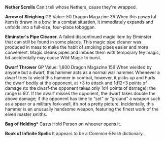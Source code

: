 
**Nether Scrolls**
Can't tell whose Nethers, cause they're wrapped.

**Arrow of Sleighing**
GP Value: 50
Dragon Magazine 35
When this powerful item is drawn in a bow, in a combat situation, it immediately expands and unfolds into a full-size, four-place toboggan.

**Elminster's Pipe Cleaner.** 
A failed discontinued magic item by Elminster that can still be found in some places. This magic pipe cleaner was produced in mass to make the habit of smoking pipes easier and more convenient. Magic cleans pipes and imbues them with temporary fey magic, bit accidentally may cause Wild Magic to burst.

**Dwarf Thrower**
GP Value: 1,800
Dragon Magazine 156
When wielded by anyone but a dwarf, this hammer acts as a normal war hammer. Whenever a dwarf tries to wield this hammer in combat, however, it picks up and hurls the dwarf bodily at the opponent, at +3 to attack and 1d12+3 points of damage (to the dwarf-the opponent takes only 1d4 points of damage); the range is 60’. If the dwarf misses the opponent, the dwarf takes double the above damage; if the opponent has time to “set” or “ground” a weapon such as a spear or a military fork-well, it’s not a pretty picture. Incidentally, this hammer is an unusually handsome weapon, featuring the finest work of the elven master smiths.

**Bag of Holding\***
Casts Hold Person on whoever opens it.

**Book of Infinite Spells**
It appears to be a Common-Elvish dictionary.

